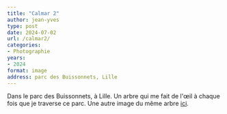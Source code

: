 ```yaml
---
title: "Calmar 2"
author: jean-yves
type: post
date: 2024-07-02
url: /calmar2/
categories:
- Photographie
years:
- 2024
format: image
address: parc des Buissonnets, Lille
---
```

Dans le parc des Buissonnets, à Lille. Un arbre qui me fait de l'œil à chaque fois que je traverse ce parc. Une autre image du même arbre [ici](/calmar/). 